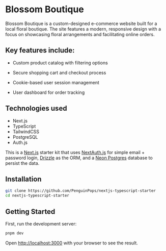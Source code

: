 # Blossom Boutique

Blossom Boutique is a custom-designed e-commerce website built for a local floral boutique. The site features a modern, responsive design with a focus on showcasing floral arrangements and facilitating online orders.

## Key features include:

- Custom product catalog with filtering options

- Secure shopping cart and checkout process

- Cookie-based user session management

- User dashboard for order tracking

## Technologies used

- Next.js
- TypeScript
- TailwindCSS
- PostgreSQL
- Auth.js

This is a [Next.js](https://nextjs.org/) starter kit that uses [NextAuth.js](https://next-auth.js.org/) for simple email + password login, [Drizzle](https://orm.drizzle.team) as the ORM, and a [Neon Postgres](https://vercel.com/postgres) database to persist the data.

## Installation

```bash
git clone https://github.com/PenguinPops/nextjs-typescript-starter
cd nextjs-typescript-starter
```

## Getting Started

First, run the development server:

```bash
pnpm dev
```

Open [http://localhost:3000](http://localhost:3000) with your browser to see the result.


